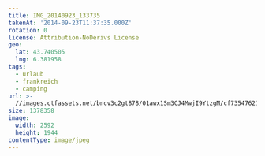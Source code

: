 ```yaml
---
title: IMG_20140923_133735
takenAt: '2014-09-23T11:37:35.000Z'
rotation: 0
license: Attribution-NoDerivs License
geo:
  lat: 43.740505
  lng: 6.381958
tags:
  - urlaub
  - frankreich
  - camping
url: >-
  //images.ctfassets.net/bncv3c2gt878/01awx1Sm3CJ4MwjI9YtzgM/cf735476210c89ef9910582bb2be3fdd/img_20140923_133735_27697202473_o
size: 1378358
image:
  width: 2592
  height: 1944
contentType: image/jpeg
---
```


